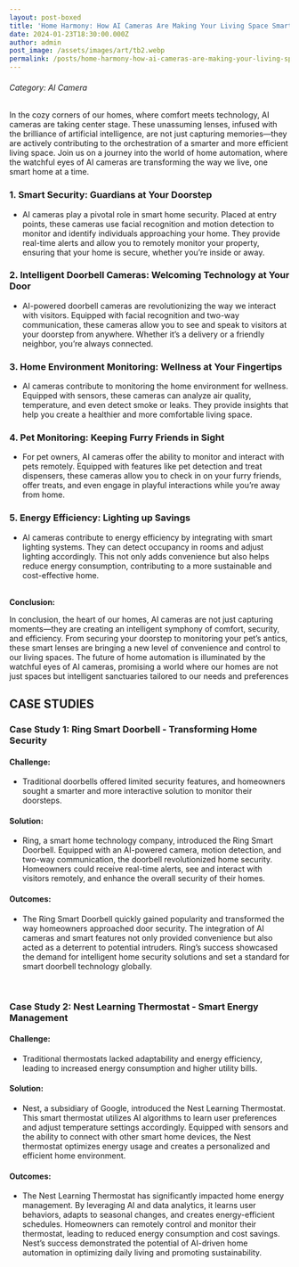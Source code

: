 ```yaml
---
layout: post-boxed
title: 'Home Harmony: How AI Cameras Are Making Your Living Space Smarter'
date: 2024-01-23T18:30:00.000Z
author: admin
post_image: /assets/images/art/tb2.webp
permalink: /posts/home-harmony-how-ai-cameras-are-making-your-living-space-smarter
---
```


###### Category: AI Camera

In the cozy corners of our homes, where comfort meets technology, AI cameras are taking center stage. These unassuming lenses, infused with the brilliance of artificial intelligence, are not just capturing memories—they are actively contributing to the orchestration of a smarter and more efficient living space. Join us on a journey into the world of home automation, where the watchful eyes of AI cameras are transforming the way we live, one smart home at a time.

### 1. Smart Security: Guardians at Your Doorstep

* AI cameras play a pivotal role in smart home security. Placed at entry points, these cameras use facial recognition and motion detection to monitor and identify individuals approaching your home. They provide real-time alerts and allow you to remotely monitor your property, ensuring that your home is secure, whether you’re inside or away.

### 2. Intelligent Doorbell Cameras: Welcoming Technology at Your Door

* AI-powered doorbell cameras are revolutionizing the way we interact with visitors. Equipped with facial recognition and two-way communication, these cameras allow you to see and speak to visitors at your doorstep from anywhere. Whether it’s a delivery or a friendly neighbor, you’re always connected.

### 3. Home Environment Monitoring: Wellness at Your Fingertips

* AI cameras contribute to monitoring the home environment for wellness. Equipped with sensors, these cameras can analyze air quality, temperature, and even detect smoke or leaks. They provide insights that help you create a healthier and more comfortable living space.

### 4. Pet Monitoring: Keeping Furry Friends in Sight

* For pet owners, AI cameras offer the ability to monitor and interact with pets remotely. Equipped with features like pet detection and treat dispensers, these cameras allow you to check in on your furry friends, offer treats, and even engage in playful interactions while you’re away from home.

### 5. Energy Efficiency: Lighting up Savings

* AI cameras contribute to energy efficiency by integrating with smart lighting systems. They can detect occupancy in rooms and adjust lighting accordingly. This not only adds convenience but also helps reduce energy consumption, contributing to a more sustainable and cost-effective home.

<br>
<b>Conclusion:</b>
<p>
In conclusion, the heart of our homes, AI cameras are not just capturing moments—they are creating an intelligent symphony of comfort, security, and efficiency. From securing your doorstep to monitoring your pet’s antics, these smart lenses are bringing a new level of convenience and control to our living spaces. The future of home automation is illuminated by the watchful eyes of AI cameras, promising a world where our homes are not just spaces but intelligent sanctuaries tailored to our needs and preferences
</p>

## CASE STUDIES

### Case Study 1: Ring Smart Doorbell - Transforming Home Security

#### Challenge:

* Traditional doorbells offered limited security features, and homeowners sought a smarter and more interactive solution to monitor their doorsteps.

#### Solution:

* Ring, a smart home technology company, introduced the Ring Smart Doorbell. Equipped with an AI-powered camera, motion detection, and two-way communication, the doorbell revolutionized home security. Homeowners could receive real-time alerts, see and interact with visitors remotely, and enhance the overall security of their homes.

#### Outcomes:

* The Ring Smart Doorbell quickly gained popularity and transformed the way homeowners approached door security. The integration of AI cameras and smart features not only provided convenience but also acted as a deterrent to potential intruders. Ring’s success showcased the demand for intelligent home security solutions and set a standard for smart doorbell technology globally.

<br>

### Case Study 2: Nest Learning Thermostat - Smart Energy Management

#### Challenge:

* Traditional thermostats lacked adaptability and energy efficiency, leading to increased energy consumption and higher utility bills.

#### Solution:

* Nest, a subsidiary of Google, introduced the Nest Learning Thermostat. This smart thermostat utilizes AI algorithms to learn user preferences and adjust temperature settings accordingly. Equipped with sensors and the ability to connect with other smart home devices, the Nest thermostat optimizes energy usage and creates a personalized and efficient home environment.

#### Outcomes:

* The Nest Learning Thermostat has significantly impacted home energy management. By leveraging AI and data analytics, it learns user behaviors, adapts to seasonal changes, and creates energy-efficient schedules. Homeowners can remotely control and monitor their thermostat, leading to reduced energy consumption and cost savings. Nest’s success demonstrated the potential of AI-driven home automation in optimizing daily living and promoting sustainability.
